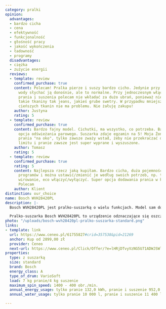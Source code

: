 ```yaml
---
category: pralki
opinion:
  advantages:
  - bardzo cicha
  - cena
  - efektywność
  - funkcjonalność
  - głośność pracy
  - jakość wykończenia
  - ładowność
  - programy
  disadvantages:
  - ciężka
  - zużycie energii
  reviews:
  - template: review
    confirmed_purchase: true
    content: Polecam! Pralka pierze i suszy bardzo cicho. Jedynie przy pobieraniu
      wody słychać ją donośnie, ale to normalne. Przy jednoczesnym włączeniu opcji
      prania i suszenia polecam nie wkładać za dużo ubrań, ponieważ nie dosusza, szczególnie
      takie tkaniny tak jeans, jakieś grube swetry. W przypadku mniejszego wsadu lub
      cieńszych tkanin nie ma problemu. Nie żałuję zakupu!
    author: Justyna
    rating: 5
  - template: review
    confirmed_purchase: true
    content: Bardzo fajny model. Cichutki, ma wszystko, co potrzeba. Bardzo fajna
      opcja odświeżania parowego. Suszarka zdaje egzamin na 5! Moja Żona nie kładzie
      prania "na oko", tylko zawsze zważy wstad, żeby nie przekraczać dopuszczalnego
      limitu i pranie zawsze jest super wyprane i wyszuszone.
    author: Tomasz
    rating: 5
  - template: review
    confirmed_purchase: true
    rating: 5
    content: Najlepsza rzecz jaką kupiłam. Bardzo cicha, duża pojemność bębna. Dużo
      programów i można ustawić/zmienić je według swoich potrzeb, np. temperaturę,
      wirowanie, eco włączyć/wyłączyć. Super opcja dodawania prania w każdym momencie.
      Polecam
    author: Klient
distinction: our_choice
name: Bosch WVH28420PL
description: |-
  Bosch WVH28420PL jest pralko-suszarką o wielu funkcjach. Model sam dostosowuje intensywność suszenia i potrafi rozpoznać, kiedy ubrania są już suche. Pralko-suszarka Bosch pozwala również na odświeżenie ubrania za pomocą funkcji pary. Dodatkowym atutem jest fakt, że urządzenie pozwala na dostosowanie każdego programu do własnych preferencji.

  Pralko-suszarka Bosch WVH28420PL to urządzenie odznaczające się oszczędnością. Suszenie odbywa się bez użycia wody, co wyróżnia ten model na tle innych suszarek. Sam proces prania jest niezwykle higieniczny dzięki funkcji wstępnego podgrzania prania przy użyciu gorącego powietrza. Bęben jest wyjątkowo pojemny - pozwala na wypranie 7 kg prania i wysuszenie 4. Urządzenie wyposażone jest w programy czasowe, które pozwalają na wygodne dostosowanie czasu prania. Cykl prania można zatrzymać w dowolnym momencie (z wyjątkiem wirowania) w celu dołożenia dodatkowych ubrań do bębna pralki. Nawet jeżeli zapomnisz o jakiejś części garderoby - nie musisz czekać do kolejnego prania.
photo: "/uploads/bosch-wvh28420pl-pralko-suszarka-standard.png"
links:
- template: link
  url: https://www.ceneo.pl/61755827#crid=357538&pid=21269
  anchor: Kup od 2899,00 zł
  provider: Ceneo
  next-url: https://www.ceneo.pl/Click/Offer/?e=lHRjDTvyVzNG5U71ADWJSWlGyvc-j1b8QvTiuqGweIaaYcU6m8lgd5Ne6ZtwSmDU59hczRe2YA386fCAW2gapVPhoe5b9NfHo8d94ts6wH5PWQ-acV1Ewi-XioFTckZZFhiq_f-6ZE81KxmJHxTMCqchgDlrz8goQQ3haMLWfJnDDdIDeZbtZqvfHr48rab6_HJ9VYZLDoT1YZHFCozw-GzMqGWHqNKV_bdDAFWDL8I9WtsR2xXb_uHnZvIpy5ULYEAnduOe4i_cKeR2UkavyUWk0WAKReLmh-wX0GBNi9elUEzCWQUN3Ss9T5p9ThoC_8XlaH9_qSOlUEzCWQUN3aVQTMJZBQ3dDq03B_OkLAj7oiA4cPrEeOsky2gxu7fwRnVCupAMalGn3KNmJBdZHf5TeMu5WgGasw8zvyN2KE3yFeITRLSHrVLQsVfmykDHMgGsVJ1Qu3HkgyTXINtZchPEXGcHBHl_&a=2&rc=notset
properties:
  type: z suszarką
  size: standard
  brand: Bosch
  energy_class: A
  type_of_drum: VarioSoft
  load: 7 kg pranie/4 kg suszenie
  maximum_spin_speed: 1400 - 400 obr./min.
  annual_energy_usage: tylko pranie 132,0 kWh, pranie i suszenie 952,0 kWh
  annual_water_usage: tylko pranie 10 000 l, pranie i suszenie 11 400 l

---
```

